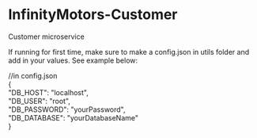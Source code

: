 # InfinityMotors-Customer
Customer microservice

If running for first time, make sure to make a config.json in utils folder
and add in your values. See example below:

//in config.json <br>
{ <br>
  "DB_HOST": "localhost", <br>
  "DB_USER": "root", <br>
  "DB_PASSWORD": "yourPassword", <br>
  "DB_DATABASE": "yourDatabaseName" <br>
}
